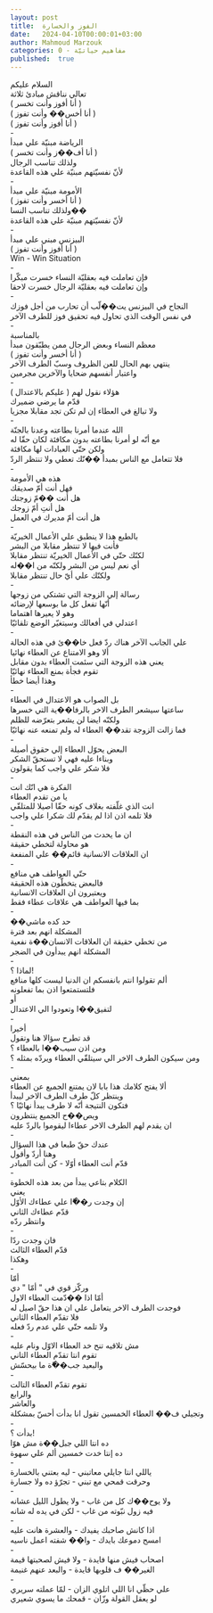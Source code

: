 ```yaml
---
layout: post
title:  الفوز والخسارة
date:   2024-04-10T00:00:01+03:00
author: Mahmoud Marzouk
categories: 0 - مفاهيم حياتيّة
published:  true
---
```

السلام عليكم\
تعالي نناقش مبادئ ثلاثة\
( أنا أفوز وأنت تخسر )\
( أنا أخس�� وأنت تفوز )\
( أنا أفوز وأنت تفوز )\
-\
الرياضة مبنيّة علي مبدأ\
( أنا أف��ز وأنت تخسر )\
ولذلك تناسب الرجال\
لأنّ نفسيّتهم مبنيّة علي هذه القاعدة\
-\
الأمومة مبنيّة علي مبدأ\
( أنا أخسر وأنت تفوز )\
ولذلك تناسب النسا��\
لأنّ نفسيّتهم مبنيّة علي هذه القاعدة\
-\
البيزنس مبني علي مبدأ\
( أنا أفوز وأنت تفوز )\
Win - Win Situation\
-\
فإن تعاملت فيه بعقليّة النساء خسرت مبكّرا\
وإن تعاملت فيه بعقليّة الرجال خسرت لاحقا\
-\
النجاح في البيزنس يت��لّب أن تحارب من أجل فوزك\
في نفس الوقت الذي تحاول فيه تحقيق فوز للطرف الآخر\
-\
بالمناسبة\
معظم النساء وبعض الرجال ممن يطبّقون مبدأ\
( أنا أخسر وأنت تفوز )\
ينتهي بهم الحال للعن الظروف وسبّ الطرف الآخر\
واعتبار أنفسهم ضحايا والآخرين مجرمين\
-\
هؤلاء نقول لهم ( عليكم بالاعتدال )\
قدّم ما يرضي ضميرك\
ولا تبالغ في العطاء إن لم تكن تجد مقابلا مجزيا\
-\
الله عندما أمرنا بطاعته وعدنا بالجنّة\
مع أنّه لو أمرنا بطاعته بدون مكافئة لكان حقّا له\
ولكن حتّي العبادات لها مكافئة\
فلا تتعامل مع الناس بمبدأ ��نّك تعطي ولا تنتظر الردّ\
-\
هذه هي الأمومة\
فهل أنت أمّ صديقك\
هل أنت ��مّ زوجتك\
هل أنتِ أمّ زوجك\
هل أنت أمّ مديرك في العمل\
-\
بالطبع هذا لا ينطبق علي الأعمال الخيريّة\
فأنت فيها لا تنتظر مقابلا من البشر\
لكنّك حتّي في الأعمال الخيريّة تنتظر مقابلا\
أي نعم ليس من البشر ولكنّه من ا��له\
ولكنّك علي أيّ حال تنتظر مقابلا\
-\
رسالة إلي الزوجة التي تشتكي من زوجها\
أنّها تفعل كل ما بوسعها لإرضائه\
وهو لا يعيرها اهتماما\
اعتدلي في أفعالك وسيتغيّر الوضع تلقائيّا\
-\
علي الجانب الآخر هناك ردّ فعل خا��ئ في هذه الحالة\
ألا وهو الامتناع عن العطاء نهائيا\
يعني هذه الزوجة التي سئمت العطاء بدون مقابل\
تقوم فجأة بمنع العطاء نهائيّا\
وهذا أيضا خطأ\
-\
بل الصواب هو الاعتدال في العطاء\
ساعتها سيشعر الطرف الاخر بالرفا��ية التي خسرها\
ولكنّه ايضا لن يشعر بتعرّضه للظلم\
فما زالت الزوجة تقد�� العطاء له ولم تمنعه عنه نهائيّا\
-\
البعض يحوّل العطاء إلي حقوق أصيلة\
وبناءا عليه فهي لا تستحقّ الشكر\
فلا شكر علي واجب كما يقولون\
-\
الفكرة هي انّك انت\
يا من تقدم العطاء\
انت الذي غلّفته بغلاف كونه حقّا اصيلا للمتلقّي\
فلا تلمه اذن اذا لم يقدّم لك شكرا علي واجب\
-\
ان ما يحدث من الناس في هذه النقطة\
هو محاولة لتخطي حقيقة\
ان العلاقات الانسانية قائم�� علي المنفعة\
-\
حتّي العواطف هي منافع\
فالبعض يتخطّون هذه الحقيقة\
ويعتبرون ان العلاقات الانسانية\
بما فيها العواطف هي علاقات عطاء فقط\
-\
��حد كده ماشي\
المشكلة انهم بعد فترة\
من تخطي حقيقة ان العلاقات الانسان��ة نفعية\
المشكلة انهم يبدأون في الضجر\
-\
لماذا ؟!\
ألم تقولوا انتم بانفسكم ان الدنيا ليست كلها منافع\
فلتستمتعوا اذن بما تفعلونه\
أو\
لتفيق��ا وتعودوا الي الاعتدال\
-\
أخيرا\
قد تطرح سؤالا هنا وتقول\
ومن اذن سيب��ا بالعطاء ؟\
ومن سيكون الطرف الاخر الي سيتلقّي العطاء ويردّه بمثله ؟\
-\
بمعني\
ألا يفتح كلامك هذا بابا لان يمتنع الجميع عن العطاء\
وينتظر كلّ طرف الطرف الاخر ليبدأ\
فتكون النتيجة أنّه لا طرف يبدأ نهائيّا ؟\
ويص��ح الجميع ينتظرون\
ان يقدم لهم الطرف الاخر عطاءا ليقوموا بالردّ عليه\
-\
عندك حقّ طبعا في هذا السؤال\
وهنا أردّ وأقول\
قدّم أنت العطاء أوّلا - كن أنت المبادر\
-\
الكلام بتاعي يبدأ من بعد هذه الخطوة\
يعني\
إن وجدت ر��ّا علي عطاءك الأوّل\
قدّم عطاءك الثاني\
وانتظر ردّه\
-\
فان وجدت ردّا\
قدّم العطاء الثالث\
وهكذا\
-\
أمّا\
وركّز قوي في \" أمّا \" دي\
أمّا اذا ��دّمت العطاء الاول\
فوجدت الطرف الاخر يتعامل علي ان هذا حقّ اصيل له\
فلا تقدّم العطاء الثاني\
ولا تلمه حتّي علي عدم ردّ فعله\
-\
مش تلاقيه تنح خد العطاء الاوّل ونام عليه\
تقوم انتا تقدّم العطاء التاني\
والبعيد جب��ّة ما بيحسّش\
-\
تقوم تقدّم العطاء التالت\
والرابع\
والعاشر\
وتجيلي ف�� العطاء الخمسين تقول انا بدأت أحسّ بمشكلة\
-\
بدأت ؟!\
ده انتا اللي جبل��ة مش هوّا\
ده إنتا خدت خمسين ألم علي سهوة\
-\
ياللي انتا جايلي معاتبني - ليه بعتني بالخسارة\
وحرقت قمحي مع تبني - تجرّؤ ده ولا جسارة\
-\
ولا يوح��ك كل من غاب - ولا يطول الليل عشانه\
فيه زول نبّوته من غاب - لكن في يده له شانه\
-\
اذا كانش صاحبك يفيدك - والعشرة هانت عليه\
امسح دموعك بايدك - وا�� شفته اعمل ناسيه\
-\
اصحاب فيش منها فايدة - ولا فيش لصحبتها قيمة\
الغير�� ف قلوبها قايدة - والبعد عنهم غنيمة\
-\
علي حظّي انا اللي اتلوي الزان - لمّا عملته سريري\
لو يعقل القولة وزّان - قمحك ما يسوي شعيري
